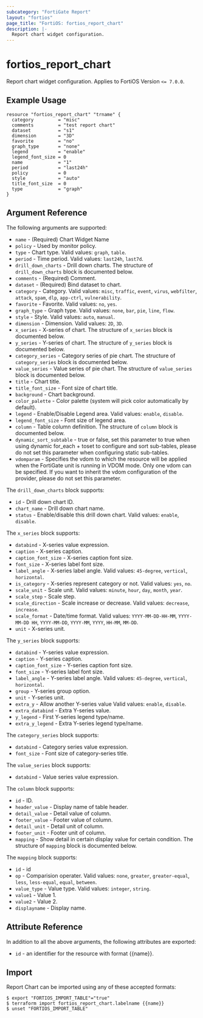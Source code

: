 ```yaml
---
subcategory: "FortiGate Report"
layout: "fortios"
page_title: "FortiOS: fortios_report_chart"
description: |-
  Report chart widget configuration.
---
```


# fortios_report_chart
Report chart widget configuration. Applies to FortiOS Version `<= 7.0.0`.

## Example Usage

```hcl
resource "fortios_report_chart" "trname" {
  category         = "misc"
  comments         = "test report chart"
  dataset          = "s1"
  dimension        = "3D"
  favorite         = "no"
  graph_type       = "none"
  legend           = "enable"
  legend_font_size = 0
  name             = "1"
  period           = "last24h"
  policy           = 0
  style            = "auto"
  title_font_size  = 0
  type             = "graph"
}
```

## Argument Reference

The following arguments are supported:

* `name` - (Required) Chart Widget Name
* `policy` - Used by monitor policy.
* `type` - Chart type. Valid values: `graph`, `table`.
* `period` - Time period. Valid values: `last24h`, `last7d`.
* `drill_down_charts` - Drill down charts. The structure of `drill_down_charts` block is documented below.
* `comments` - (Required) Comment.
* `dataset` - (Required) Bind dataset to chart.
* `category` - Category. Valid values: `misc`, `traffic`, `event`, `virus`, `webfilter`, `attack`, `spam`, `dlp`, `app-ctrl`, `vulnerability`.
* `favorite` - Favorite. Valid values: `no`, `yes`.
* `graph_type` - Graph type. Valid values: `none`, `bar`, `pie`, `line`, `flow`.
* `style` - Style. Valid values: `auto`, `manual`.
* `dimension` - Dimension. Valid values: `2D`, `3D`.
* `x_series` - X-series of chart. The structure of `x_series` block is documented below.
* `y_series` - Y-series of chart. The structure of `y_series` block is documented below.
* `category_series` - Category series of pie chart. The structure of `category_series` block is documented below.
* `value_series` - Value series of pie chart. The structure of `value_series` block is documented below.
* `title` - Chart title.
* `title_font_size` - Font size of chart title.
* `background` - Chart background.
* `color_palette` - Color palette (system will pick color automatically by default).
* `legend` - Enable/Disable Legend area. Valid values: `enable`, `disable`.
* `legend_font_size` - Font size of legend area.
* `column` - Table column definition. The structure of `column` block is documented below.
* `dynamic_sort_subtable` - true or false, set this parameter to true when using dynamic for_each + toset to configure and sort sub-tables, please do not set this parameter when configuring static sub-tables.
* `vdomparam` - Specifies the vdom to which the resource will be applied when the FortiGate unit is running in VDOM mode. Only one vdom can be specified. If you want to inherit the vdom configuration of the provider, please do not set this parameter.

The `drill_down_charts` block supports:

* `id` - Drill down chart ID.
* `chart_name` - Drill down chart name.
* `status` - Enable/disable this drill down chart. Valid values: `enable`, `disable`.

The `x_series` block supports:

* `databind` - X-series value expression.
* `caption` - X-series caption.
* `caption_font_size` - X-series caption font size.
* `font_size` - X-series label font size.
* `label_angle` - X-series label angle. Valid values: `45-degree`, `vertical`, `horizontal`.
* `is_category` - X-series represent category or not. Valid values: `yes`, `no`.
* `scale_unit` - Scale unit. Valid values: `minute`, `hour`, `day`, `month`, `year`.
* `scale_step` - Scale step.
* `scale_direction` - Scale increase or decrease. Valid values: `decrease`, `increase`.
* `scale_format` - Date/time format. Valid values: `YYYY-MM-DD-HH-MM`, `YYYY-MM-DD HH`, `YYYY-MM-DD`, `YYYY-MM`, `YYYY`, `HH-MM`, `MM-DD`.
* `unit` - X-series unit.

The `y_series` block supports:

* `databind` - Y-series value expression.
* `caption` - Y-series caption.
* `caption_font_size` - Y-series caption font size.
* `font_size` - Y-series label font size.
* `label_angle` - Y-series label angle. Valid values: `45-degree`, `vertical`, `horizontal`.
* `group` - Y-series group option.
* `unit` - Y-series unit.
* `extra_y` - Allow another Y-series value Valid values: `enable`, `disable`.
* `extra_databind` - Extra Y-series value.
* `y_legend` - First Y-series legend type/name.
* `extra_y_legend` - Extra Y-series legend type/name.

The `category_series` block supports:

* `databind` - Category series value expression.
* `font_size` - Font size of category-series title.

The `value_series` block supports:

* `databind` - Value series value expression.

The `column` block supports:

* `id` - ID.
* `header_value` - Display name of table header.
* `detail_value` - Detail value of column.
* `footer_value` - Footer value of column.
* `detail_unit` - Detail unit of column.
* `footer_unit` - Footer unit of column.
* `mapping` - Show detail in certain display value for certain condition. The structure of `mapping` block is documented below.

The `mapping` block supports:

* `id` - id
* `op` - Comparision operater. Valid values: `none`, `greater`, `greater-equal`, `less`, `less-equal`, `equal`, `between`.
* `value_type` - Value type. Valid values: `integer`, `string`.
* `value1` - Value 1.
* `value2` - Value 2.
* `displayname` - Display name.


## Attribute Reference

In addition to all the above arguments, the following attributes are exported:
* `id` - an identifier for the resource with format {{name}}.

## Import

Report Chart can be imported using any of these accepted formats:
```
$ export "FORTIOS_IMPORT_TABLE"="true"
$ terraform import fortios_report_chart.labelname {{name}}
$ unset "FORTIOS_IMPORT_TABLE"
```
